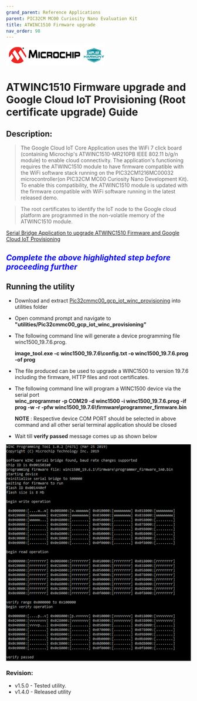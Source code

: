 ```yaml
---
grand_parent: Reference Applications
parent: PIC32CM MC00 Curiosity Nano Evaluation Kit
title: ATWINC1510 Firmware upgrade
nav_order: 98
---
```


<img src = "images/microchip_logo.png">
<img src = "images/microchip_mplab_harmony_logo_small.png">

# ATWINC1510 Firmware upgrade and Google Cloud IoT Provisioning (Root certificate upgrade) Guide

## Description:

> The Google Cloud IoT Core Application uses the WiFi 7 click board (containing Microchip's  ATWINC1510-MR210PB IEEE 802.11 b/g/n module) to enable cloud connectivity. The application's functioning requires the ATWINC1510 module to have firmware compatible with the WiFi software stack running on the PIC32CM1216MC00032 microcontroller(on PIC32CM MC00 Curiosity Nano Development Kit). To enable this compatibility, the  ATWINC1510 module is updated with the firmware compatible with WiFi software running in the latest released demo.  

> The root certificates to identify the IoT node to the Google cloud platform are programmed in the non-volatile memory of the ATWINC1510 module.  

[Serial Bridge Application to upgrade ATWINC1510 Firmware and Google Cloud IoT Provisioning](./gcp_iot_provisioning_serial_bridge/readme.md)


## <span style="color:blue"> *Complete the above highlighted step before proceeding further* </span>

## Running the utility
- Download and extract [Pic32cmmc00_gcp_iot_winc_provisioning](https://github.com/Microchip-MPLAB-Harmony/reference_apps/releases/latest/download/Pic32cmmc00_gcp_iot_winc_provisioning.zip
) into utilities folder
- Open command prompt and navigate to **"utilities/Pic32cmmc00_gcp_iot_winc_provisioning"**
- The following command line will generate a device programming file winc1500_19.7.6.prog.

  **image_tool.exe -c winc1500_19.7.6\config.txt -o winc1500_19.7.6.prog -of prog**  

- The file produced can be used to upgrade a WINC1500 to version 19.7.6 including the firmware, HTTP files and root
certificates.
- The following command line will program a WINC1500 device via the serial port   
    **winc_programmer -p COM29 -d winc1500 -i winc1500_19.7.6.prog -if prog -w -r -pfw winc1500_19.7.6\firmware\programmer_firmware.bin**

    **NOTE** : Respective device COM PORT should be selected in above command and all other serial terminal application should be closed
- Wait till **verify passed** message comes up as shown below  
<img src = "images/firmware_upg.png" align="middle">

### Revision:
- v1.5.0 - Tested utility.
- v1.4.0 - Released utility
